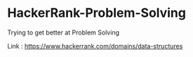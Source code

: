 # HackerRank-Problem-Solving
Trying to get better at Problem Solving

Link : https://www.hackerrank.com/domains/data-structures
